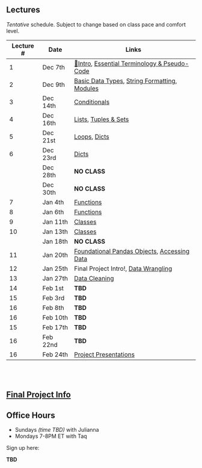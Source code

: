 ## Lectures

_Tentative_ schedule. Subject to change based on class pace and comfort level.

| Lecture # | Date | Links |
| --------- | ---- | ------------- |
| 1  | Dec 7th  | [🎉Intro](#in/intro/welcome), [Essential Terminology & Pseudo-Code](#out/topics/essential_terminology) |
| 2  | Dec 9th  |  [Basic Data Types](#out/topics/basic_data_types), [String Formatting](#out/topics/string_formatting), [Modules](#out/topics/modules) |
| 3  | Dec 14th  | [Conditionals](#out/topics/conditionals)  |
| 4  | Dec 16th  | [Lists](#out/topics/lists), [Tuples & Sets](#out/topics/tuples_sets) |
| 5  | Dec 21st  | [Loops](#out/topics/loops), [Dicts](#out/topics/dicts) |
| 6  | Dec 23rd  | [Dicts](#out/topics/dicts) |
|     | Dec 28th | **NO CLASS** |
|     | Dec 30th | **NO CLASS** |
| 7  | Jan 4th  | [Functions](#out/topics/functions) |
| 8  | Jan 6th  | [Functions](#out/topics/functions) |
| 9  | Jan 11th  | [Classes](#out/topics/classes) |
| 10  | Jan 13th | [Classes](#out/topics/classes) |
|     | Jan 18th | **NO CLASS** |
| 11  | Jan 20th | [Foundational Pandas Objects](#out/topics/classes), [Accessing Data](#out/topics/accessing_data) |
| 12  | Jan 25th | Final Project Intro!, [Data Wrangling](#out/topics/wrangling1) |
| 13  | Jan 27th | [Data Cleaning](#out/topics/data_cleaning) |
| 14  | Feb 1st | **TBD** |
| 15  | Feb 3rd | **TBD** |
| 16  | Feb 8th | **TBD** |
| 16  | Feb 10th | **TBD** |
| 15  | Feb 17th | **TBD** |
| 16  | Feb 22nd | **TBD** |
| 16  | Feb 24th | [Project Presentations]() |

<br/><br/>

## [Final Project Info](#in/intro/finalproject)
 
## Office Hours

* Sundays *(time TBD)* with Julianna
* Mondays 7-8PM ET with Taq

Sign up here:

**TBD**
